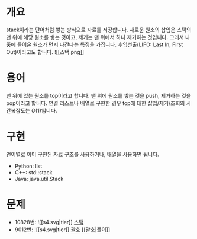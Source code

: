 # 개요
stack이라는 단어처럼 쌓는 방식으로 자료를 저장합니다.
새로운 원소의 삽입은 스택의 맨 위에 해당 원소를 쌓는 것이고, 제거는 맨 위에서 하나 제거하는 것입니다.
그래서 나중에 들어온 원소가 먼저 나간다는 특징을 가집니다.
후입선출(LIFO: Last In, First Out)이라고도 합니다.
![[스택.png]]
# 용어
맨 위에 있는 원소를 top이라고 합니다.
맨 위에 원소를 쌓는 것을 push, 제거하는 것을 pop이라고 합니다.
연결 리스트나 배열로 구현한 경우 top에 대한 삽입/제거/조회의 시간복잡도는 $O(1)$입니다.
# 구현
언어별로 이미 구현된 자료 구조를 사용하거나, 배열을 사용하면 됩니다.
- Python: list
- C++: std::stack
- Java: java.util.Stack
# 문제
- 10828번: ![[s4.svg|tier]] [스택](https://www.acmicpc.net/problem/10828)
- 9012번: ![[s4.svg|tier]] [괄호](https://www.acmicpc.net/problem/9012) [[괄호|풀이]]